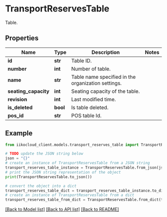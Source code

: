 # TransportReservesTable

Table.

## Properties

Name | Type | Description | Notes
------------ | ------------- | ------------- | -------------
**id** | **str** | Table ID. | 
**number** | **int** | Number of table. | 
**name** | **str** | Table name specified in the organization settings. | 
**seating_capacity** | **int** | Seating capacity of the table. | 
**revision** | **int** | Last modified time. | 
**is_deleted** | **bool** | Is table deleted. | 
**pos_id** | **str** | POS table Id. | 

## Example

```python
from iikocloud_client.models.transport_reserves_table import TransportReservesTable

# TODO update the JSON string below
json = "{}"
# create an instance of TransportReservesTable from a JSON string
transport_reserves_table_instance = TransportReservesTable.from_json(json)
# print the JSON string representation of the object
print(TransportReservesTable.to_json())

# convert the object into a dict
transport_reserves_table_dict = transport_reserves_table_instance.to_dict()
# create an instance of TransportReservesTable from a dict
transport_reserves_table_from_dict = TransportReservesTable.from_dict(transport_reserves_table_dict)
```
[[Back to Model list]](../README.md#documentation-for-models) [[Back to API list]](../README.md#documentation-for-api-endpoints) [[Back to README]](../README.md)


